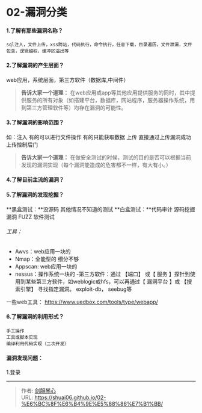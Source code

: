 # 02-漏洞分类



  
#### 1.了解有那些漏洞名称？

    sql注入，文件上传，xss跨站，代码执行，命令执行，任意下载，目录遍历，文件泄漏，文件包含，逻辑越权，缓冲区溢出等

  
#### 2.了解漏洞的产生层面？

web应用，系统层面，第三方软件（数据库,中间件）

 >  **告诉大家一个道理：** 在web应用或app等其他应用提供服务的同时，其中提供服务的所有对象（如搭建平台，数据库，网站程序，服务器操作系统，用到第三方管理软件等）均存在漏洞的可能性。

  
#### 3.了解漏洞的影响范围？

如：注入 有的可以进行文件操作 有的只能获取数据
       上传  直接通过上传漏洞成功上传控制后门

> **告诉大家一个道理：** 在做安全测试的时候，测试的目的是否可以根据当前发现的漏洞实现（每个漏洞能造成的危害都不一样，有大有小。）


  
#### 4.了解目前主流的漏洞？


  
#### 5.了解漏洞的发现挖掘？

**黑盒测试：**没源码 其他情况不知道的测试
**白盒测试：**代码审计  源码挖掘漏洞  FUZZ 软件测试

###### 工具：

- Awvs：web应用一块的
- Nmap：全能型的 细分不够
- Appscan:  web应用一块的
- nessus：操作系统一块的
  -第三方软件：通过 【端口】 或【 服务 】探针到使用到某些第三方软件，如weblogic或hfs，可以再通过【 漏洞平台 】或 【搜索引擎】 寻找指定漏洞。
  exploit-db，    seebug等

一些web工具：  https://www.uedbox.com/tools/type/webapp/




  
#### 6.了解漏洞的利用形式？

    手工操作
    工具或脚本实现
    编译利用代码实现（二次开发）



  
#### 漏洞发现问题：

1.登录



---

> 作者: [剑胆琴心](http://geoer.cn)  
> URL: https://shuai06.github.io/02-%E6%BC%8F%E6%B4%9E%E5%88%86%E7%B1%BB/  

